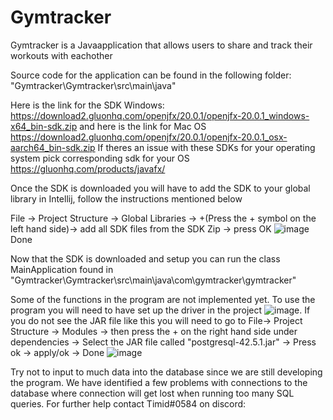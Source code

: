 # Gymtracker


Gymtracker is a Javaapplication that allows users to share and track their workouts with eachother

Source code for the application can be found in the following folder: "Gymtracker\Gymtracker\src\main\java"

Here is the link for the SDK Windows: https://download2.gluonhq.com/openjfx/20.0.1/openjfx-20.0.1_windows-x64_bin-sdk.zip
and here is the link for Mac OS https://download2.gluonhq.com/openjfx/20.0.1/openjfx-20.0.1_osx-aarch64_bin-sdk.zip
If theres an issue with these SDKs for your operating system pick corresponding sdk for your OS https://gluonhq.com/products/javafx/

Once the SDK is downloaded you will have to add the SDK to your global library in Intellij, follow the instructions mentioned below

File -> Project Structure -> Global Libraries -> +(Press the + symbol on the left hand side)-> add all SDK files from the SDK Zip -> press OK
![image](https://user-images.githubusercontent.com/121502580/233309336-c07318c9-8ef5-4623-af0e-28ca93035c54.png)
Done

Now that the SDK is downloaded and setup you can run the class MainApplication found in "Gymtracker\Gymtracker\src\main\java\com\gymtracker\gymtracker"


Some of the functions in the program are not implemented yet. To use the program you will need to have set up the driver in the project ![image](https://github.com/timspel/Gymtracker/assets/121502580/de81b2fe-9b27-492a-aaff-53e872646517). If you do not see the JAR file like this you will need to go to File-> Project Structure -> Modules -> then press the + on the right hand side under dependencies -> Select the JAR file called "postgresql-42.5.1.jar" -> Press ok -> apply/ok -> Done
![image](https://github.com/timspel/Gymtracker/assets/121502580/be9ce591-9732-43a6-b39e-50d19217ada5)

Try not to input to much data into the database since we are still developing the program. We have identified a few problems with connections to the database where connection will get lost when running too many SQL queries. For further help contact Timid#0584 on discord: 

 

